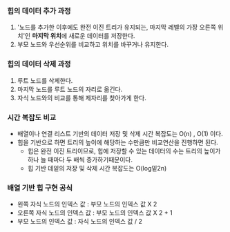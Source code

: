### 힙의 데이터 추가 과정
1. '노드를 추가한 이후에도 완전 이진 트리가 유지되는, 마지막 레벨의 가장 오른쪽 위치'인 **마지막 위치**에 새로운 데이터를 저장한다.
2. 부모 노드와 우선순위를 비교하고 위치를 바꾸거나 유지한다.

### 힙의 데이터 삭제 과정
1. 루트 노드를 삭제한다.
2. 마지막 노드를 루트 노드의 자리로 옮긴다.
3. 자식 노드와의 비교를 통해 제자리를 찾아가게 한다.

### 시간 복잡도 비교

- 배열이나 연결 리스트 기반의 데이터 저장 및 삭제 시간 복잡도는 O(n) , O(1) 이다.
- 힙을 기반으로 하면 트리의 높이에 해당하는 수만큼만 비교연산을 진행하면 된다.
  - 힙은 완전 이진 트리이므로, 힙에 저장할 수 있는 데이터의 수는 트리의 높이가 하나 늘 때마다 두 배씩 증가하기때문이다.
  - 힙 기반 데잍의 저장 및 삭제 시간 복잡도는 O(log밑2n)


### 배열 기반 힙 구현 공식

- 왼쪽 자식 노드의 인덱스 값 : 부모 노드의 인덱스 값 X 2
- 오른쪽 자식 노드의 인덱스 값 : 부모 노드의 인덱스 값 X 2 + 1
- 부모 노드의 인덱스 값 : 자식 노드의 인덱스 값 / 2

